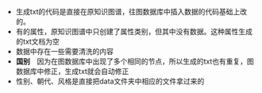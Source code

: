 + 生成txt的代码是直接在原知识图谱，往图数据库中插入数据的代码基础上改的。  
+ 有的属性，原知识图谱中只创建了属性类别，但其中没有数据。这种属性生成的txt文档为空
+ 数据中存在一些需要清洗的内容
+ **国别**　因为在图数据库中出现了多个相同的节点，所以生成的txt也有重复，图数据库中修正，生成txt就会自动修正
+ 性别、朝代、风格是直接把data文件夹中相应的文件拿过来的